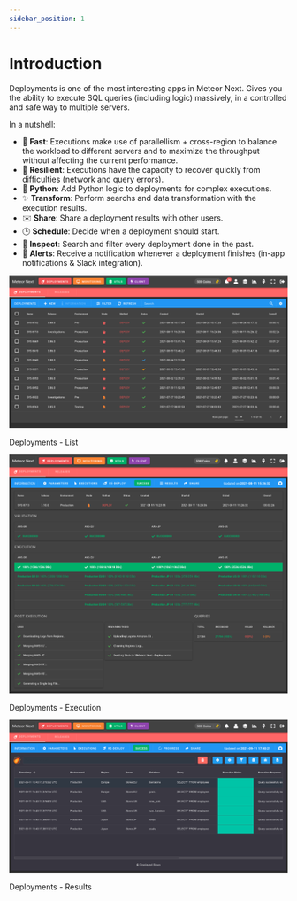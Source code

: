 ```yaml
---
sidebar_position: 1
---
```


# Introduction

Deployments is one of the most interesting apps in Meteor Next. Gives you the ability to execute SQL queries (including logic) massively, in a controlled and safe way to multiple servers.

In a nutshell:

- 🚀 **Fast**: Executions make use of parallellism + cross-region to balance the workload to different servers and to maximize the throughput without affecting the current performance.
- 💪 **Resilient**: Executions have the capacity to recover quickly from difficulties (network and query errors).
- 🐍 **Python**: Add Python logic to deployments for complex executions.
- ✨ **Transform**: Perform searchs and data transformation with the execution results.
- ✉️ **Share**: Share a deployment results with other users.
- 🕒 **Schedule**: Decide when a deployment should start.
- 🔎 **Inspect**: Search and filter every deployment done in the past.
- 🔔 **Alerts**: Receive a notification whenever a deployment finishes (in-app notifications & Slack integration).

![alt text](../../../assets/deployments/deployments.png "Deployments - List")

<p style={{textAlign:"center", marginTop:"-10px"}}>Deployments - List</p>

![alt text](../../../assets/deployments/execution.png "Deployments - Execution")

<p style={{textAlign:"center", marginTop:"-10px"}}>Deployments - Execution</p>

![alt text](../../../assets/deployments/results.png "Deployments - Results")

<p style={{textAlign:"center", marginTop:"-10px"}}>Deployments - Results</p>
